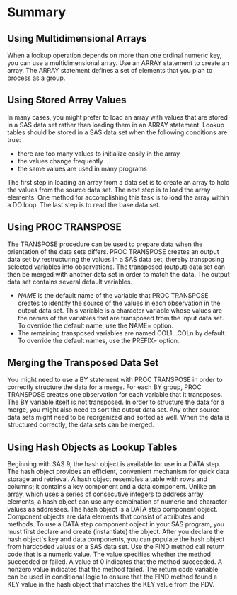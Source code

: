 # Summary

## Using Multidimensional Arrays
When a lookup operation depends on more than one ordinal numeric key, you can use a multidimensional array. Use an ARRAY statement to create an array. The ARRAY statement defines a set of elements that you plan to process as a group.
## Using Stored Array Values
In many cases, you might prefer to load an array with values that are stored in a SAS data set rather than loading them in an ARRAY statement. Lookup tables should be stored in a SAS data set when the following conditions are true:

- there are too many values to initialize easily in the array
- the values change frequently
- the same values are used in many programs

The first step in loading an array from a data set is to create an array to hold the values from the source data set. The next step is to load the array elements. One method for accomplishing this task is to load the array within a DO loop. The last step is to read the base data set.

## Using PROC TRANSPOSE
The TRANSPOSE procedure can be used to prepare data when the orientation of the data sets differs. PROC TRANSPOSE creates an output data set by restructuring the values in a SAS data set, thereby transposing selected variables into observations. The transposed (output) data set can then be merged with another data set in order to match the data.
The output data set contains several default variables.
- _NAME_ is the default name of the variable that PROC TRANSPOSE creates to identify the source of the values in each observation in the output data set. This variable is a character variable whose values are the names of the variables that are transposed from the input data set. To override the default name, use the NAME= option.
- The remaining transposed variables are named COL1...COLn by default. To override the default names, use the PREFIX= option.

## Merging the Transposed Data Set
You might need to use a BY statement with PROC TRANSPOSE in order to correctly structure the data for a merge. For each BY group, PROC TRANSPOSE creates one observation for each variable that it transposes. The BY variable itself is not transposed. In order to structure the data for a merge, you might also need to sort the output data set. Any other source data sets might need to be reorganized and sorted as well. When the data is structured correctly, the data sets can be merged.

## Using Hash Objects as Lookup Tables
Beginning with SAS 9, the hash object is available for use in a DATA step. The hash object provides an efficient, convenient mechanism for quick data storage and retrieval.
A hash object resembles a table with rows and columns; it contains a key component and a data component. Unlike an array, which uses a series of consecutive integers to address array elements, a hash object can use any combination of numeric and character values as addresses.
The hash object is a DATA step component object. Component objects are data elements that consist of attributes and methods. To use a DATA step component object in your SAS program, you must first declare and create (instantiate) the object. After you declare the hash object's key and data components, you can populate the hash object from hardcoded values or a SAS data set.
Use the FIND method call return code that is a numeric value. The value specifies whether the method succeeded or failed. A value of 0 indicates that the method succeeded. A nonzero value indicates that the method failed. The return code variable can be used in conditional logic to ensure that the FIND method found a KEY value in the hash object that matches the KEY value from the PDV.











